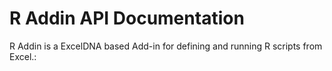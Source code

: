
# R Addin API Documentation

R Addin is a ExcelDNA based Add-in for defining and running R scripts from Excel.:
